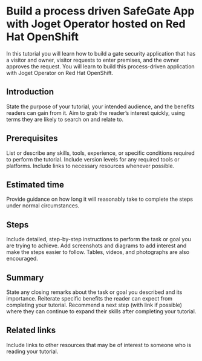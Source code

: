 # Build a process driven SafeGate App with Joget Operator hosted on Red Hat OpenShift

In this tutorial you will learn how to build a gate security application that has a visitor and owner, visitor requests to enter premises, and the owner approves the request. You will learn to build this process-driven application with Joget Operator on Red Hat OpenShift.

## Introduction
State the purpose of your tutorial, your intended audience, and the benefits readers can gain from it. Aim to grab the reader’s interest quickly, using terms they are likely to search on and relate to.
## Prerequisites
List or describe any skills, tools, experience, or specific conditions required to perform the tutorial. Include version levels for any required tools or platforms. Include links to necessary resources whenever possible.
## Estimated time
Provide guidance on how long it will reasonably take to complete the steps under normal circumstances.
## Steps
Include detailed, step-by-step instructions to perform the task or goal you are trying to achieve. Add screenshots and diagrams to add interest and make the steps easier to follow. Tables, videos, and photographs are also encouraged.
## Summary
State any closing remarks about the task or goal you described and its importance. Reiterate specific benefits the reader can expect from completing your tutorial. Recommend a next step (with link if possible) where they can continue to expand their skills after completing your tutorial.
## Related links
Include links to other resources that may be of interest to someone who is reading your tutorial.
